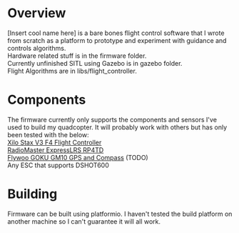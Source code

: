 # Overview
[Insert cool name here] is a bare bones flight control software that I wrote from scratch as a platform to prototype and experiment with guidance and controls algorithms.  
Hardware related stuff is in the firmware folder.  
Currently unfinished SITL using Gazebo is in gazebo folder.  
Flight Algorithms are in libs/flight_controller.  

# Components
The firmware currently only supports the components and sensors I've used to build my quadcopter. It will probably work with others but has only been tested with the below:  
[Xilo Stax V3 F4 Flight Controller](https://www.getfpv.com/xilo-stax-v3-f4-flight-controller-30x30.html)  
[RadioMaster ExpressLRS RP4TD](https://www.getfpv.com/radiomaster-expresslrs-2-4ghz-receiver-w-antennas-rp4td.html)  
[Flywoo GOKU GM10 GPS and Compass](https://www.getfpv.com/flywoo-goku-gm10-mini-v3-gps-w-compass.html) (TODO)  
Any ESC that supports DSHOT600

# Building
Firmware can be built using platformio. I haven't tested the build platform on another machine so I can't guarantee it will all work.
